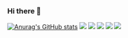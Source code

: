 ### Hi there 👋

<!--
**huangqian1985/huangqian1985** is a ✨ _special_ ✨ repository because its `README.md` (this file) appears on your GitHub profile.

Here are some ideas to get you started:

- 🔭 I’m currently working on ...
- 🌱 I’m currently learning ...
- 👯 I’m looking to collaborate on ...
- 🤔 I’m looking for help with ...
- 💬 Ask me about ...
- 📫 How to reach me: ...
- 😄 Pronouns: ...
- ⚡ Fun fact: ...
-->

[![Anurag's GitHub stats](https://github-readme-stats.vercel.app/api?username=huangqian1985&count_private=true&show_icons=true&theme=blueberry)](https://github.com/anuraghazra/github-readme-stats)
![](https://github-profile-summary-cards.vercel.app/api/cards/profile-details?username=huangqian1985&theme=github)
![](https://github-profile-summary-cards.vercel.app/api/cards/repos-per-language?username=huangqian1985&theme=github)
![](https://github-profile-summary-cards.vercel.app/api/cards/most-commit-language?username=huangqian1985&theme=github)
![](https://github-profile-summary-cards.vercel.app/api/cards/stats?username=huangqian1985&theme=github)
![](https://github-profile-summary-cards.vercel.app/api/cards/productive-time?username=huangqian1985&theme=github)
